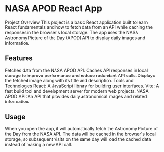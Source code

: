 # NASA APOD React App
Project Overview
This project is a basic React application built to learn React fundamentals and how to fetch data from an API while caching the responses in the browser's local storage. The app uses the NASA Astronomy Picture of the Day (APOD) API to display daily images and information.

## Features
Fetches data from the NASA APOD API.
Caches API responses in local storage to improve performance and reduce redundant API calls.
Displays the fetched image along with its title and description.
Tools and Technologies
React: A JavaScript library for building user interfaces.
Vite: A fast build tool and development server for modern web projects.
NASA APOD API: An API that provides daily astronomical images and related information.
## Usage
When you open the app, it will automatically fetch the Astronomy Picture of the Day from the NASA API. The data will be cached in the browser's local storage, so subsequent visits on the same day will load the cached data instead of making a new API call.
